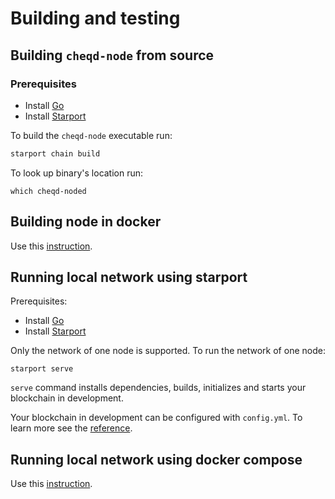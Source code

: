 # Building and testing

## Building `cheqd-node` from source

### Prerequisites

* Install [Go](https://golang.org/doc/install)
* Install [Starport](https://docs.starport.network/guide/install.html)

To build the `cheqd-node` executable run:

```bash
starport chain build
```

To look up binary's location run:

```text
which cheqd-noded
```

## Building node in docker

Use this [instruction](https://github.com/cheqd/cheqd-node/tree/8ea79cda7c3fb5f41ab90faba7ed9e42d2096dce/docker/cheqd_node.md).

## Running local network using starport

Prerequisites:

* Install [Go](https://golang.org/doc/install)
* Install [Starport](https://docs.starport.network/guide/install.html)

Only the network of one node is supported. To run the network of one node:

```text
starport serve
```

`serve` command installs dependencies, builds, initializes and starts your blockchain in development.

Your blockchain in development can be configured with `config.yml`. To learn more see the [reference](https://github.com/tendermint/starport#documentation).

## Running local network using docker compose

Use this [instruction](../docker/docker_compose.md).

